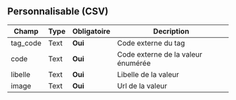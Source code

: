 ## Personnalisable (CSV)

|Champ|Type|Obligatoire|Decription|
|---|---|---|---|
|tag_code|Text|**Oui**|Code externe du tag|
|code|Text|**Oui**|Code externe de la valeur énumérée|
|libelle|Text|**Oui**|Libelle de la valeur|
|image|Text|**Oui**|Url de la valeur|
